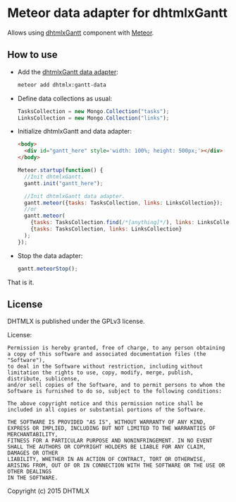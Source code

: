Meteor data adapter for dhtmlxGantt
================================

Allows using [dhtmlxGantt](http://dhtmlx.com/docs/products/dhtmlxGantt) component with [Meteor](https://meteor.com/).

How to use
-----------

- Add the [dhtmlxGantt data adapter](https://atmospherejs.com/dhtmlx/gantt-data):

    ```sh
    meteor add dhtmlx:gantt-data
    ```

- Define data collections as usual:

    ```js
    TasksCollection = new Mongo.Collection("tasks");
    LinksCollection = new Mongo.Collection("links");
    ```

- Initialize dhtmlxGantt and data adapter:

    ```html
	<body>
	  <div id="gantt_here" style='width: 100%; height: 500px;'></div>
	</body>
    ```

    ```js
	Meteor.startup(function() {
	  //Init dhtmlxGantt.
	  gantt.init("gantt_here");

	  //Init dhtmlxGantt data adapter.
	  gantt.meteor({tasks: TasksCollection, links: LinksCollection});
	  //or
	  gantt.meteor(
	    {tasks: TasksCollection.find(/*[anything]*/), links: LinksCollection.find(/*[anything]*/)},
	    {tasks: TasksCollection, links: LinksCollection}
	  );
	});
    ```

- Stop the data adapter:
    ```js
	gantt.meteorStop();
    ```

That is it.

License
----------

DHTMLX is published under the GPLv3 license.

License:

	Permission is hereby granted, free of charge, to any person obtaining a copy of this software and associated documentation files (the "Software"),
	to deal in the Software without restriction, including without limitation the rights to use, copy, modify, merge, publish, distribute, sublicense,
	and/or sell copies of the Software, and to permit persons to whom the Software is furnished to do so, subject to the following conditions:

	The above copyright notice and this permission notice shall be included in all copies or substantial portions of the Software.

	THE SOFTWARE IS PROVIDED "AS IS", WITHOUT WARRANTY OF ANY KIND, EXPRESS OR IMPLIED, INCLUDING BUT NOT LIMITED TO THE WARRANTIES OF MERCHANTABILITY,
	FITNESS FOR A PARTICULAR PURPOSE AND NONINFRINGEMENT. IN NO EVENT SHALL THE AUTHORS OR COPYRIGHT HOLDERS BE LIABLE FOR ANY CLAIM, DAMAGES OR OTHER
	LIABILITY, WHETHER IN AN ACTION OF CONTRACT, TORT OR OTHERWISE, ARISING FROM, OUT OF OR IN CONNECTION WITH THE SOFTWARE OR THE USE OR OTHER DEALINGS
	IN THE SOFTWARE.


Copyright (c) 2015 DHTMLX

